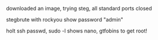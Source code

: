 downloaded an image, trying steg, all standard ports closed

stegbrute with rockyou show password "admin"

holt ssh passwd, sudo -l shows nano, gtfobins to get root!
